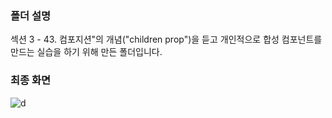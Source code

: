 ### 폴더 설명
섹션 3 - 43. 컴포지션"의 개념("children prop")을 듣고 개인적으로 합성 컴포넌트를 만드는 실습을 하기 위해 만든 폴더입니다. 

### 최종 화면
![d](https://user-images.githubusercontent.com/101965666/214580032-f1e8cf61-c0b6-40cb-be87-d271c79128f6.PNG)
